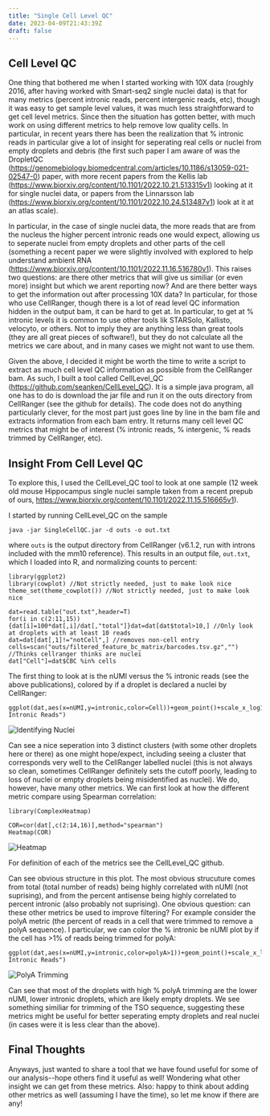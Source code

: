 ```yaml
---
title: "Single Cell Level QC"
date: 2023-04-09T21:43:39Z
draft: false
---
```


## Cell Level QC

One thing that bothered me when I started working with 10X data (roughly 2016, after having worked with Smart-seq2 single nuclei data) is that for many metrics (percent intronic reads, percent intergenic reads, etc), though it was easy to get sample level values, it was much less straightforward to get cell level metrics. Since then the situation has gotten better, with much work on using different metrics to help remove low quality cells. In particular, in recent years there has been the realization that % intronic reads in particular give a lot of insight for seperating real cells or nuclei from empty droplets and debris (the first such paper I am aware of was the DropletQC (https://genomebiology.biomedcentral.com/articles/10.1186/s13059-021-02547-0) paper, with more recent papers from the Kellis lab (https://www.biorxiv.org/content/10.1101/2022.10.21.513315v1) looking at it for single nuclei data, or papers from the Linnarsson lab (https://www.biorxiv.org/content/10.1101/2022.10.24.513487v1) look at it at an atlas scale). 

In particular, in the case of single nuclei data, the more reads that are from the nucleus the higher percent intronic reads one would expect, allowing us to seperate nuclei from empty droplets and other parts of the cell (something a recent paper we were slightly involved with explored to help understand ambient RNA (https://www.biorxiv.org/content/10.1101/2022.11.16.516780v1). This raises two questions: are there other metrics that will give us similiar (or even more) insight but which we arent reporting now? And are there better ways to get the information out after processing 10X data? In particular, for those who use CellRanger, though there is a lot of read level QC information hidden in the output bam, it can be hard to get at. In particular, to get at % intronic levels it is common to use other tools lik STARSolo, Kallisto, velocyto, or others. Not to imply they are anything less than great tools (they are all great pieces of software!), but they do not calculate all the metrics we care about, and in many cases we might not want to use them.

Given the above, I decided it might be worth the time to write a script to extract as much cell level QC information as possible from the CellRanger bam. As such, I built a tool called CellLevel_QC (https://github.com/seanken/CellLevel_QC). It is a simple java program, all one has to do is download the jar file and run it on the outs directory from CellRanger (see the github for details). The code does not do anything particularly clever, for the most part just goes line by line in the bam file and extracts information from each bam entry. It returns many cell level QC metrics that might be of interest (% intronic reads, % intergenic, % reads trimmed by CellRanger, etc). 

## Insight From Cell Level QC

To explore this, I used the CellLevel_QC tool to look at one sample (12 week old mouse Hippocampus single nuclei sample taken from a recent prepub of ours, https://www.biorxiv.org/content/10.1101/2022.11.15.516665v1). 

I started by running CellLevel_QC on the sample

```
java -jar SingleCellQC.jar -d outs -o out.txt
```

where `outs` is the output directory from CellRanger (v6.1.2, run with introns included with the mm10 reference). This results in an output file, `out.txt`, which I loaded into R, and normalizing counts to percent:

```
library(ggplot2)
library(cowplot) //Not strictly needed, just to make look nice
theme_set(theme_cowplot()) //Not strictly needed, just to make look nice

dat=read.table("out.txt",header=T)
for(i in c(2:11,15)){dat[i]=100*dat[,i]/dat[,"total"]}dat=dat[dat$total>10,] //Only look at droplets with at least 10 reads
dat=dat[dat[,1]!="notCell",] //removes non-cell entry
cells=scan("outs/filtered_feature_bc_matrix/barcodes.tsv.gz","") //Thinks cellranger thinks are nuclei
dat["Cell"]=dat$CBC %in% cells
```

The first thing to look at is the nUMI versus the % intronic reads (see the above publications), colored by if a droplet is declared a nuclei by CellRanger:

```
ggplot(dat,aes(x=nUMI,y=intronic,color=Cell))+geom_point()+scale_x_log10()+ylab("Percent Intronic Reads")
```

![Identifying Nuclei](Cell.label.png)

Can see a nice seperation into 3 distinct clusters (with some other droplets here or there) as one might hope/expect, including seeing a cluster that corresponds very well to the CellRanger labelled nuclei (this is not always so clean, sometimes CellRanger definitely sets the cutoff poorly, leading to loss of nuclei or empty droplets being misidentified as nuclei). We do, however, have many other metrics. We can first look at how the different metric compare using Spearman correlation:

```
library(ComplexHeatmap)

COR=cor(dat[,c(2:14,16)],method="spearman")
Heatmap(COR)
```

![Heatmap](Heatmap.png)

For definition of each of the metrics see the CellLevel_QC github.

Can see obvious structure in this plot. The most obvious strucuture comes from total (total number of reads) being highly correlated with nUMI (not suprising), and from the percent antisense being highly correlated to percent intronic (also probably not suprising). One obvious question: can these other metrics be used to improve filtering? For example consider the polyA metric (the percent of reads in a cell that were trimmed to remove a polyA sequence). I particular, we can color the % intronic be nUMI plot by if the cell has >1% of reads being trimmed for polyA:

```
ggplot(dat,aes(x=nUMI,y=intronic,color=polyA>1))+geom_point()+scale_x_log10()+ylab("Percent Intronic Reads")
```

![PolyA Trimming](PolyA.label.png)

Can see that most of the droplets with high % polyA trimming are the lower nUMI, lower intronic droplets, which are likely empty droplets. We see something similiar for trimming of the TSO sequence, suggesting these metrics might be useful for better seperating empty droplets and real nuclei (in cases were it is less clear than the above).

## Final Thoughts

Anyways, just wanted to share a tool that we have found useful for some of our analysis--hope others find it useful as well! Wondering what other insight we can get from these metrics. Also: happy to think about adding other metrics as well (assuming I have the time), so let me know if there are any! 
